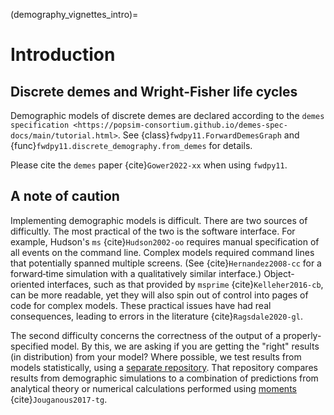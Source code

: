 (demography_vignettes_intro)=

# Introduction

## Discrete demes and Wright-Fisher life cycles

Demographic models of discrete demes are declared according to the `demes specification <https://popsim-consortium.github.io/demes-spec-docs/main/tutorial.html>`.
See {class}`fwdpy11.ForwardDemesGraph` and {func}`fwdpy11.discrete_demography.from_demes` for details.

Please cite the `demes` paper {cite}`Gower2022-xx` when using `fwdpy11`.

## A note of caution

Implementing demographic models is difficult.
There are two sources of difficultly.
The most practical of the two is the software interface.
For example, Hudson's `ms` {cite}`Hudson2002-oo` requires manual specification of all events on the command line.
Complex models required command lines that potentially spanned multiple screens.
(See {cite}`Hernandez2008-cc` for a forward‐time simulation with a qualitatively similar interface.)
Object-oriented interfaces, such as that provided by `msprime` {cite}`Kelleher2016-cb`, can be more readable, yet they will also spin out of control into pages of code for complex models.
These practical issues have had real consequences, leading to errors in the literature {cite}`Ragsdale2020-gl`.

The second difficulty concerns the correctness of the output of a properly-specified model.
By this, we are asking if you are getting the "right" results (in distribution) from your model?
Where possible, we test results from models statistically, using a [separate repository](https://github.com/molpopgen/fwdpy11_statistical_tests).
That repository compares results from demographic simulations to a combination of predictions from analytical theory or numerical calculations performed using [moments](https://moments.readthedocs.io) {cite}`Jouganous2017-tg`.
